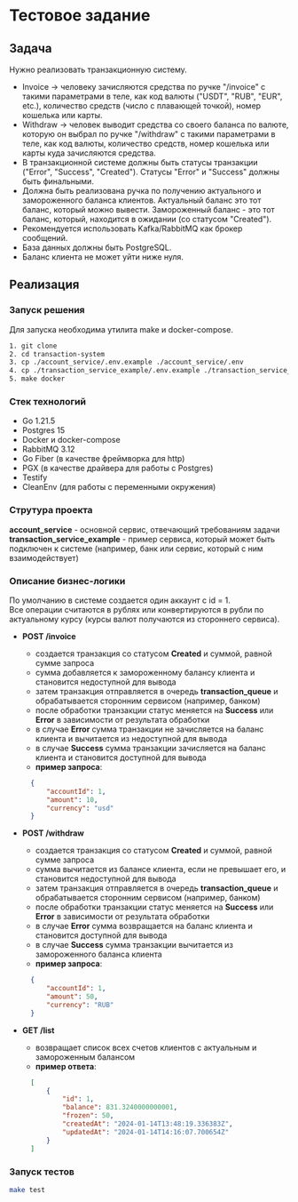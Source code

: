 # Тестовое задание

## Задача

Нужно реализовать транзакционную систему.

- Invoice -> человеку зачисляются средства по ручке "/invoice" с такими параметрами в теле, как код валюты ("USDT", "RUB", "EUR", etc.), количество средств (число с плавающей точкой), номер кошелька или карты.
- Withdraw -> человек выводит средства со своего баланса по валюте, которую он выбрал по ручке "/withdraw" с такими параметрами в теле, как код валюты, количество средств, номер кошелька или карты куда зачисляются средства.
- В транзакционной системе должны быть статусы транзакции ("Error", "Success", "Created"). Статусы "Error" и "Success" должны быть финальными.
- Должна быть реализована ручка по получению актуального и замороженного баланса клиентов. Актуальный баланс это тот баланс, который можно вывести. Замороженный баланс - это тот баланс, который, находится в ожидании (со статусом "Created").
- Рекомендуется использовать Kafka/RabbitMQ как брокер сообщений.
- База данных должны быть PostgreSQL.
- Баланс клиента не может уйти ниже нуля.

## Реализация

### Запуск решения

Для запуска необходима утилита make и docker-compose.

```bash
1. git clone
2. cd transaction-system
3. cp ./account_service/.env.example ./account_service/.env
4. cp ./transaction_service_example/.env.example ./transaction_service_example/.env
5. make docker
```

### Cтек технологий

- Go 1.21.5
- Postgres 15
- Docker и docker-compose
- RabbitMQ 3.12
- Go Fiber (в качестве фреймворка для http)
- PGX (в качестве драйвера для работы с Postgres)
- Testify
- CleanEnv (для работы с переменными окружения)

### Струтура проекта

**account_service** - основной сервис, отвечающий требованиям задачи\
**transaction_service_example** - пример сервиса, который может быть подключен к системе (например, банк или сервис, который с ним взаимодействует)

### Описание бизнес-логики

По умолчанию в системе создается один аккаунт с id = 1.\
Все операции считаются в рублях или конвертируются в рубли по актуальному курсу (курсы валют получаются из стороннего сервиса).

- **POST /invoice**
  - создается транзакция со статусом **Created** и суммой, равной сумме запроса
  - сумма добавляется к замороженному балансу клиента и становится недоступной для вывода
  - затем транзакция отправляется в очередь **transaction_queue** и обрабатывается сторонним сервисом (например, банком)
  - после обработки транзакции статус меняется на **Success** или **Error** в зависимости от результата обработки
  - в случае **Error** сумма транзакции не зачисляется на баланс клиента и вычитается из недоступной для вывода
  - в случае **Success** сумма транзакции зачисляется на баланс клиента и становится доступной для вывода
  - **пример запроса**:

  ```json
    {
        "accountId": 1,
        "amount": 10,
        "currency": "usd"
    }
  ```

- **POST /withdraw**
  - создается транзакция со статусом **Created** и суммой, равной сумме запроса
  - сумма вычитается из балансе клиента, если не превышает его, и становится недоступной для вывода
  - затем транзакция отправляется в очередь **transaction_queue** и обрабатывается сторонним сервисом (например, банком)
  - после обработки транзакции статус меняется на **Success** или **Error** в зависимости от результата обработки
  - в случае **Error** сумма возвращается на баланс клиента и становится доступной для вывода
  - в случае **Success** сумма транзакции вычитается из замороженного баланса клиента
  - **пример запроса**:

  ```json
    {
        "accountId": 1,
        "amount": 50,
        "currency": "RUB"
    }
    ```

- **GET /list**
  - возвращает список всех счетов клиентов с актуальным и замороженным балансом
  - **пример ответа**:

  ```json
    [
        {
            "id": 1,
            "balance": 831.3240000000001,
            "frozen": 50,
            "createdAt": "2024-01-14T13:48:19.336383Z",
            "updatedAt": "2024-01-14T14:16:07.700654Z"
        }
    ]
  ```

### Запуск тестов

```bash
make test
```
